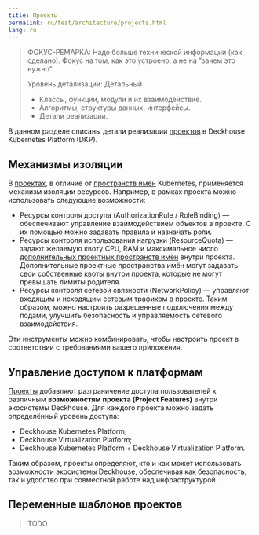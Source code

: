 ```yaml
---
title: Проекты
permalink: ru/test/architecture/projects.html
lang: ru
---
```


> ФОКУС-РЕМАРКА: Надо больше технической информации (как сделано). Фокус на том, как это устроено, а не на "зачем это нужно".
>
> Уровень детализации:	Детальный
> - Классы, функции, модули и их взаимодействие.
> - Алгоритмы, структуры данных, интерфейсы.
> - Детали реализации.

В данном разделе описаны детали реализации [проектов](../concepts/glossary.html#проекты) в Deckhouse Kubernetes Platform (DKP).

## Механизмы изоляции

В [проектах](../concepts/glossary.html#проекты), в отличие от [пространств имён](../concepts/glossary.html#пространство-имён) Kubernetes, применяется механизм изоляции ресурсов. Например, в рамках проекта можно использовать следующие возможности:

- Ресурсы контроля доступа (AuthorizationRule / RoleBinding) — обеспечивают управление взаимодействием объектов в проекте. С их помощью можно задавать правила и назначать роли.
- Ресурсы контроля использования нагрузки (ResourceQuota) — задают желаемую квоту CPU, RAM и максимальное число [дополнительных проектных пространств имён](../concepts/glossary.html#дополнительное-проектное-пространство-имён) внутри проекта. Дополнительные проектные пространства имён могут задавать свои собственные квоты внутри проекта, которые не могут превышать лимиты родителя.
- Ресурсы контроля сетевой связности (NetworkPolicy) — управляют входящим и исходящим сетевым трафиком в проекте. Таким образом, можно настроить разрешенные подключения между подами, улучшить безопасность и управляемость сетевого взаимодействия.

Эти инструменты можно комбинировать, чтобы настроить проект в соответствии с требованиями вашего приложения.

## Управление доступом к платформам

[Проекты](../concepts/glossary.html#проекты) добавляют разграничение доступа пользователей к различным **возможностям проекта (Project Features)** внутри экосистемы Deckhouse. Для каждого проекта можно задать определённый уровень доступа:

- Deckhouse Kubernetes Platform;
- Deckhouse Virtualization Platform;
- Deckhouse Kubernetes Platform + Deckhouse Virtualization Platform.

Таким образом, проекты определяют, кто и как может использовать возможности экосистемы Deckhouse, обеспечивая как безопасность, так и удобство при совместной работе над инфраструктурой.

## Переменные шаблонов проектов

> TODO

